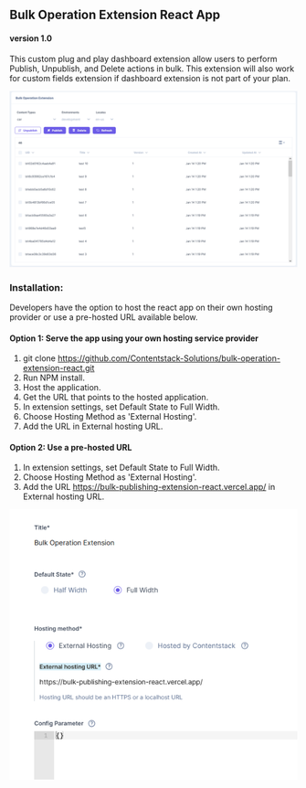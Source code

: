 ## Bulk Operation Extension React App 
#### version 1.0
This custom plug and play dashboard extension allow users to perform Publish, Unpublish, and Delete actions in bulk. This extension will also work for custom fields extension if dashboard extension is not part of your plan.

![Docx_to_HTML](https://github.com/Contentstack-Solutions/some-extensions/blob/main/assets/bulk-operation-extension.png) 

### Installation:
Developers have the option to host the react app on their own hosting provider or use a pre-hosted URL available below.

#### Option 1: Serve the app using your own hosting service provider
1. git clone https://github.com/Contentstack-Solutions/bulk-operation-extension-react.git
2. Run NPM install.
3. Host the application.
4. Get the URL that points to the hosted application.
5. In extension settings, set Default State to Full Width.
6. Choose Hosting Method as 'External Hosting'.
7. Add the URL in External hosting URL.

#### Option 2: Use a pre-hosted URL
1. In extension settings, set Default State to Full Width.
2. Choose Hosting Method as 'External Hosting'.
3. Add the URL https://bulk-publishing-extension-react.vercel.app/ in External hosting URL.

![Docx_to_HTML](https://github.com/Contentstack-Solutions/some-extensions/blob/main/assets/bulk-operation-extension-settings.png)
